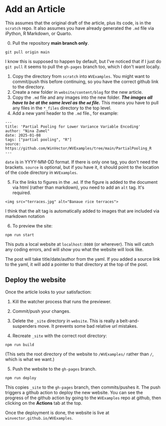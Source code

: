 # Add an Article

This assumes that the original draft of the article, plus its code, is in the `scratch` repo. It also assumes you have already generated the `.md` file via iPython, R Markdown, or Quarto.

0. Pull the repository **main branch only**.
```
git pull origin main
```
I know this is supposed to happen by default, but I've noticed that if I just do `git pull` it seems to pull the `gh-pages` branch too, which I don't want locally.

1. Copy the directory from `scratch` into `WVExamples`. You might want to commit/push this before continuing, so you have the correct github link to the directory.
2. Create a new folder in `website/content/blog` for the new article.
3. Copy the `.md` file and any images into the new folder. **_The images all have to be at the same level as the `md` file._** This means you have to pull any files in the `*_files` directory to the top level.
4. Add a new yaml header to the `.md` file., for example:

```
---
title: 'Partial Pooling for Lower Variance Variable Encoding'
author: "Nina Zumel"
date: 2025-01-08
tags: ["partial pooling", "R"]
source: https://github.com/WinVector/WVExamples/tree/main/PartialPooling_R
---
```

`date` is in YYYY-MM-DD format. If there is only one tag, you don't need the brackets. `source` is optional, but if you have it, it should point to the location of the code directory in `WVExamples`.

5. Fix the links to figures in the `.md`. If the figure is added to the document via html (rather than markdown), you need to add an `alt` tag. It's required.

```
<img src="terraces.jpg" alt="Banaue rice terraces">
```

I think that the alt tag is automatically added to images that are included via markdown notation

6. To preview the site:
```
npm run start
```

This puts a local website at `localhost:8080` (or wherever). This will catch any coding errors, and will show you what the website will look like.

The post will take title/date/author from the yaml. If you added a source link to the yaml, it will add a pointer to that directory at the top of the post.

## Deploy the website

Once the article looks to your satisfaction:

1. Kill the watcher process that runs the previewer. 

2. Commit/push your changes.

3. Delete the `_site` directory in `website`. This is really a belt-and-suspenders move. It prevents some bad relative url mistakes.

4. Recreate `_site` with the correct root directory:
```
npm run build
```

(This sets the root directory of the website to `/WVExamples/` rather than `/`, which is what we want.)

5. Push the website to the `gh-pages` branch.
```
npm run deploy
```

This copies `_site` to the `gh-pages` branch, then commits/pushes it. The push triggers a github action to deploy the new website. You can see the progress of the github action by going to the `WVExamples` repo at github, then clicking on the **Actions** tab at the top.

Once the deployment is done, the website is live at
`winvector.github.io/WVExamples`.